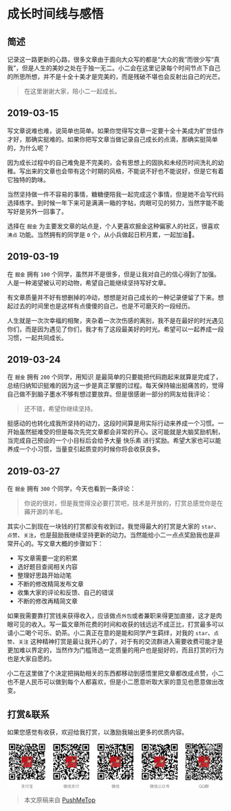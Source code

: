 # 成长时间线与感悟

## 简述

记录这一路更新的心路，很多文章由于面向大众写的都是“大众的我”而很少写“真我”，但是人生的美妙之处在于独一无二。小二会在这里记录每个时间节点下自己的所思所想，并不是十全十美才是完美的，而是残破不堪也会反射出自己的光芒。

> 在这里谢谢大家，陪小二一起成长。

## 2019-03-15

写文章说难也难，说简单也简单。如果你觉得写文章一定要十全十美成为旷世佳作才好，那确实挺难的。如果你把写文章当做记录自己成长的点滴，那确实挺简单的，为什么呢？

因为成长过程中的自己难免是不完美的，会有思想上的固执和未经历时间洗礼的幼稚。写出来的文章也会带有这个时期的风格，不能说不好也不能说好，但是它有着它独特的韵味。

当然坚持做一件不容易的事情，糖糖便陪我一起完成这个事情，但是她不会写代码选择练字。到时候一年下来可是满满一箱的字帖，肉眼可见的努力，当然字能不能写好是另外一回事了。

选择在 `掘金` 为主要发文章的站点是，个人更喜欢掘金这种偏家人的社区，很喜欢 `沸点` 功能。当然拥有的同学是 `0` 个，从小兵做起日积月累，一起加油💪。

## 2019-03-19

在 `掘金` 拥有 `100` 个同学，虽然并不是很多，但是让我对自己的信心得到了加强。人是一种渴望被认可的动物，希望自己能继续坚持写好文章。

有文章质量并不好有想删掉的冲动，想想是对自己成长的一种记录便留了下来。想起过去的时间里也是这样有点傻傻的自己，也是不可磨灭的一段经历。

人生就是一次次幸福的相聚，夹杂着一次次伤感的离别，我不是在最好的时光遇见你们，而是因为遇见了你们，我才有了这段最美好的时光。希望可以一起养成一段习惯，一起共同成长。

## 2019-03-24

在 `掘金` 拥有 `200` 个同学，用知识 是最简单的只要能把代码跑起来就算是完成了，总结归纳知识挺难的因为这一步是真正掌握的过程。每天保持输出挺痛苦的，觉得自己做不到脑子墨水不够有想过要放弃。但是很感谢一部分的网友给我评论：

> 还不错，希望你继续坚持。

挺感动的也转化成我所坚持的动力，这段时间算是用实际行动来养成一个习惯。一开始虽然挺难受的但是每次先完文章都会非常的开心。这可能就是大脑奖励机制，当完成自己预设的一个小目标后会给予大量 快乐素 进行奖励。希望大家也可以能养成一个小习惯，当量变引起质变的时候你将会收获良多。

## 2019-03-27

在 `掘金` 拥有 `300` 个同学，今天也看到一条评论：

> 你说的很对，但是我觉得没必要打赏吧，技术是开放的，打赏总感觉你是在薅开源的羊毛。

其实小二到现在一块钱的打赏都没有收到过，我觉得最大的打赏是大家的 `star`、`点赞`、`关注`，也是鼓励我继续坚持更新的动力。当然能给小二一点点奖励我也是非常开心的。写文章大概的步骤如下：

* 写文章需要一定的积累
* 选好题目查阅相关内容
* 整理好思路开始动笔
* 不断的修改精简发布文章
* 收集大家的评论和反馈、自己的错误
* 不断的修改再精简文章

如果我需要靠打赏钱来获得收入，应该做点`外包`或者兼职来得更加直接，这才是肉眼可见的收入。写一篇文章所花费的时间和收获的钱远远不成正比，打赏最多可以请小二喝个可乐、奶茶。小二真正在意的是能和同学产生羁绊，对我的 `star`、`点赞`、`关注` 这种精神打赏是最让我开心的了，对于有的交流群进入需要收费可能才是更加难以界定的，当然作为门槛筛选一定质量的用户也是挺好的，而且打赏的行为也是大家自愿的。

小二在这里做了个决定把捐助相关的东西都移动到感悟里把文章都改成点赞，小二也不是人民币可以做到每个人都喜欢，但是小二愿意听取大家的意见也愿意做出改变。

## 打赏&联系

如果您感觉有收获，欢迎给我打赏，以激励我输出更多的优质内容。

![打赏&联系](https://raw.githubusercontent.com/pushmetop/resource/master/donate/donate.png)

> 本文原稿来自 [PushMeTop](https://github.com/pushmetop)